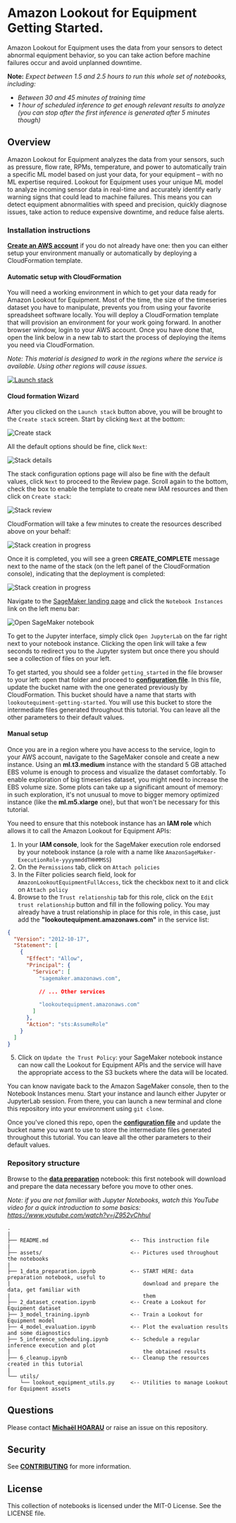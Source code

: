# Amazon Lookout for Equipment Getting Started.
Amazon Lookout for Equipment uses the data from your sensors to detect abnormal equipment behavior, so you can take action before machine failures occur and avoid unplanned downtime.

**Note:** *Expect between 1.5 and 2.5 hours to run this whole set of notebooks, including:*
* *Between 30 and 45 minutes of training time*
* *1 hour of scheduled inference to get enough relevant results to analyze (you can stop after the first inference is generated after 5 minutes though)*

## Overview
Amazon Lookout for Equipment analyzes the data from your sensors, such as pressure, flow rate, RPMs, temperature, and power to automatically train a specific ML model based on just your data, for your equipment – with no ML expertise required. Lookout for Equipment uses your unique ML model to analyze incoming sensor data in real-time and accurately identify early warning signs that could lead to machine failures. This means you can detect equipment abnormalities with speed and precision, quickly diagnose issues, take action to reduce expensive downtime, and reduce false alerts.

### Installation instructions
[**Create an AWS account**](https://portal.aws.amazon.com/gp/aws/developer/registration/index.html) if you do not already have one: then you can either setup your environment manually or automatically by deploying a CloudFormation template.

#### Automatic setup with CloudFormation
You will need a working environment in which to get your data ready for Amazon Lookout for Equipment. Most of the time, the size of the timeseries dataset you have to manipulate, prevents you from using your favorite spreadsheet software locally. You will deploy a CloudFormation template that will provision an environment for your work going forward. In another browser window, login to your AWS account. Once you have done that, open the link below in a new tab to start the process of deploying the items you need via CloudFormation.

*Note: This material is designed to work in the regions where the service is available. Using other regions will cause issues.*

[![Launch stack](https://s3.amazonaws.com/cloudformation-examples/cloudformation-launch-stack.png)](https://console.aws.amazon.com/cloudformation/home#/stacks/new?stackName=LookoutEquipmentGettingStarted&templateURL=https://lookoutforequipment.s3.amazonaws.com/LookoutForEquipmentNotebookSetup.yaml)

#### Cloud formation Wizard
After you clicked on the `Launch stack` button above, you will be brought to the `Create stack` screen. Start by clicking `Next` at the bottom:

![Create stack](assets/cf-stack-creation.png)

All the default options should be fine, click `Next`:

![Stack details](assets/cf-stack-details.png)

The stack configuration options page will also be fine with the default values, click `Next` to proceed to the Review page. Scroll again to the bottom, check the box to enable the template to create new IAM resources and then click on `Create stack`:

![Stack review](assets/cf-stack-review.png)

CloudFormation will take a few minutes to create the resources described above on your behalf:

![Stack creation in progress](assets/cf-stack-in-progress.png)

Once it is completed, you will see a green **CREATE_COMPLETE** message next to the name of the stack (on the left panel of the CloudFormation console), indicating that the deployment is completed:

![Stack creation in progress](assets/cf-deployment-complete.png)

Navigate to the [SageMaker landing page](https://console.aws.amazon.com/sagemaker/home) and click the `Notebook Instances` link on the left menu bar:

![Open SageMaker notebook](assets/cf-open-notebook.png)

To get to the Jupyter interface, simply click `Open JupyterLab` on the far right next to your notebook instance. Clicking the open link will take a few seconds to redirect you to the Jupyter system but once there you should see a collection of files on your left.

To get started, you should see a folder `getting_started` in the file browser to your left: open that folder and proceed to [**configuration file**](config.py). In this file, update the bucket name with the one generated previously by CloudFormation. This bucket should have a name that starts with `lookoutequiment-getting-started`. You will use this bucket to store the intermediate files generated throughout this tutorial. You can leave all the other parameters to their default values.

#### Manual setup
Once you are in a region where you have access to the service, login to your AWS account, navigate to the SageMaker console and create a new instance. Using an **ml.t3.medium** instance with the standard 5 GB attached EBS volume is enough to process and visualize the dataset comfortably. To enable exploration of big timeseries dataset, you might need to increase the EBS volume size. Some plots can take up a significant amount of memory: in such exploration, it's not unusual to move to bigger memory optimized instance (like the **ml.m5.xlarge** one), but that won't be necessary for this tutorial.

You need to ensure that this notebook instance has an **IAM role** which allows it to call the Amazon Lookout for Equipment APIs:

1. In your **IAM console**, look for the SageMaker execution role endorsed by your notebook instance (a role with a name like `AmazonSageMaker-ExecutionRole-yyyymmddTHHMMSS`)
2. On the `Permissions` tab, click on `Attach policies`
3. In the Filter policies search field, look for `AmazonLookoutEquipmentFullAccess`, tick the checkbox next to it and click on `Attach policy`
4. Browse to the `Trust relationship` tab for this role, click on the `Edit trust relationship` button and fill in the following policy. You may already have a trust relationship in place for this role, in this case, just add the **"lookoutequipment.amazonaws.com"** in the service list:

```json
{
  "Version": "2012-10-17",
  "Statement": [
    {
      "Effect": "Allow",
      "Principal": {
        "Service": [
          "sagemaker.amazonaws.com",
            
          // ... Other services
            
          "lookoutequipment.amazonaws.com"
        ]
      },
      "Action": "sts:AssumeRole"
    }
  ]
}
```
5. Click on `Update the Trust Policy`: your SageMaker notebook instance can now call the Lookout for Equipment APIs and the service will have the appropriate access to the S3 buckets where the data will be located.

You can know navigate back to the Amazon SageMaker console, then to the Notebook Instances menu. Start your instance and launch either Jupyter or JupyterLab session. From there, you can launch a new terminal and clone this repository into your environment using `git clone`.

Once you've cloned this repo, open the [**configuration file**](config.py) and update the bucket name you want to use to store the intermediate files generated throughout this tutorial. You can leave all the other parameters to their default values.

### Repository structure
Browse to the [**data preparation**](1_data_preparation.ipynb) notebook: this first notebook will download and prepare the data necessary before you move to other ones.

*Note: if you are not familiar with Jupyter Notebooks, watch this YouTube video for a quick introduction to some basics: https://www.youtube.com/watch?v=jZ952vChhuI*

```
.
|
├── README.md                          <-- This instruction file
|
├── assets/                            <-- Pictures used throughout the notebooks
|
├── 1_data_preparation.ipynb           <-- START HERE: data preparation notebook, useful to
|                                          download and prepare the data, get familiar with
|                                          them
├── 2_dataset_creation.ipynb           <-- Create a Lookout for Equipment dataset
├── 3_model_training.ipynb             <-- Train a Lookout for Equipment model
├── 4_model_evaluation.ipynb           <-- Plot the evaluation results and some diagnostics
├── 5_inference_scheduling.ipynb       <-- Schedule a regular inference execution and plot
|                                          the obtained results
├── 6_cleanup.ipynb                    <-- Cleanup the resources created in this tutorial
|
└── utils/
    └── lookout_equipment_utils.py     <-- Utilities to manage Lookout for Equipment assets
```

## Questions

Please contact [**Michaël HOARAU**](mailto:michoara@amazon.fr) or raise an issue on this repository.

## Security

See [**CONTRIBUTING**](CONTRIBUTING.md#security-issue-notifications) for more information.

## License
This collection of notebooks is licensed under the MIT-0 License. See the LICENSE file.